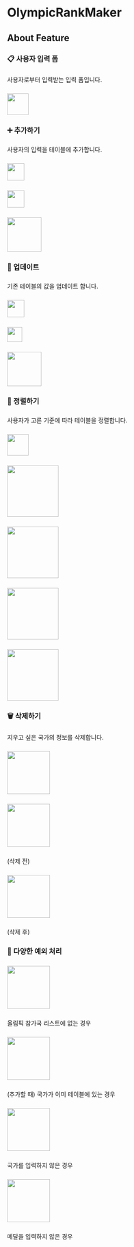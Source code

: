 <h1 align="left">OlympicRankMaker</h1>

###

<h2 align="left">About Feature</h2>

###

<h3 align="left">📋 사용자 입력 폼</h3>

###

<p align="left">사용자로부터 입력받는 입력 폼입니다.</p>

###

<div align="left">
  <img height="50" src="https://github.com/user-attachments/assets/5538dc6a-21b9-49ee-a1bc-4c2177a35179"  />
</div>

###

<h3 align="left">➕ 추가하기</h3>

###

<p align="left">사용자의 입력을 테이블에 추가합니다.</p>

###

<div align="left">
  <img height="40" src="https://github.com/user-attachments/assets/e73aa30c-1238-4a26-8a68-89d92ac1bfc2"  />
</div>

###

<div align="left">
  <img height="40" src="https://github.com/user-attachments/assets/895389b3-6262-44c3-811d-f740f7602be3"  />
</div>

###

<div align="left">
  <img height="80" src="https://github.com/user-attachments/assets/cda8f389-1f1c-43cf-8533-cb8b2baa6671"  />
</div>

###

<h3 align="left">🔄 업데이트</h3>

###

<p align="left">기존 테이블의 값을 업데이트 합니다.</p>

###

<div align="left">
  <img height="40" src="https://github.com/user-attachments/assets/2f09803d-2c5f-4226-a62a-7a0e88db1570"  />
</div>

###

<div align="left">
  <img height="35" src="https://github.com/user-attachments/assets/8b9ed6c9-3fa0-4efd-aa41-f8f555d6b5cc"  />
</div>

###

<div align="left">
  <img height="80" src="https://github.com/user-attachments/assets/6b44419a-5d1e-46c0-a814-72f35f3a51fa"  />
</div>

###

<h3 align="left">🧹 정렬하기</h3>

###

<p align="left">사용자가 고른 기준에 따라 테이블을 정렬합니다.</p>

###

<div align="left">
  <img height="50" src="https://github.com/user-attachments/assets/9699e79b-00e8-4c20-8cf0-4f2891d88c04"  />
</div>

###

<div align="left">
  <img height="120" src="https://github.com/user-attachments/assets/95affae1-e093-4f84-b711-9b6de93ec29b"  />
</div>

###

<div align="left">
  <img height="120" src="https://github.com/user-attachments/assets/ad50684a-a081-4c0f-bdfe-8c865b04650a"  />
</div>

###

<div align="left">
  <img height="120" src="https://github.com/user-attachments/assets/083e754b-23b5-4dbc-8aec-9e625d498d35"  />
</div>

###

<div align="left">
  <img height="120" src="https://github.com/user-attachments/assets/584eb9f3-4592-4c61-bebc-1a2aab4d4d28"  />
</div>

###

<h3 align="left">🗑️ 삭제하기</h3>

###

<p align="left">지우고 싶은 국가의 정보를 삭제합니다.</p>

###

<div align="left">
  <img height="100" src="https://github.com/user-attachments/assets/4e7eaaa0-8b85-4f13-9f7a-e469d2ba263e"  />
</div>

###

<div align="left">
  <img height="100" src="https://github.com/user-attachments/assets/618f9659-a76e-4b19-b613-25518d5e3e2c"  />
</div>

###

<p align="left">(삭제 전)</p>

###

<div align="left">
  <img height="100" src="https://github.com/user-attachments/assets/ffb28908-4809-4423-8d91-10b4ef12b7ce"  />
</div>

###

<p align="left">(삭제 후)</p>

###

<h3 align="left">🤔 다양한 예외 처리</h3>

###

<div align="left">
  <img height="100" src="https://github.com/user-attachments/assets/3369ce33-8220-49a0-bd9f-b041a4c7c647"  />
</div>

###

<p align="left">올림픽 참가국 리스트에 없는 경우</p>

###

<div align="left">
  <img height="100" src="https://github.com/user-attachments/assets/79f8e451-a359-497e-b0b5-9fcd71ba27b1"  />
</div>

###

<p align="left">(추가할 때) 국가가 이미 테이블에 있는 경우</p>

###

<div align="left">
  <img height="100" src="https://github.com/user-attachments/assets/336e1f72-1673-49c1-a2cc-c4d613216229"  />
</div>

###

<p align="left">국가를 입력하지 않은 경우</p>

###

<div align="left">
  <img height="100" src="https://github.com/user-attachments/assets/fb237b6e-5d99-4824-8080-b577acdbd19d"  />
</div>

###

<p align="left">메달을 입력하지 않은 경우</p>

###
